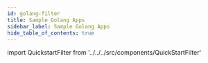 ```yaml
---
id: golang-filter
title: Sample Golang Apps
sidebar_label: Sample Golang Apps
hide_table_of_contents: true
---
```


import QuickstartFilter from '../../../src/components/QuickStartFilter'

<QuickstartFilter defaultLanguage="Go" />
